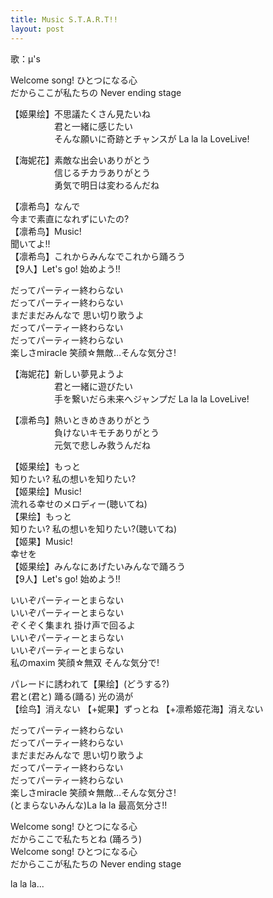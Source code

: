 ```yaml
---
title: Music S.T.A.R.T!!
layout: post
---
```

歌：μ's

<p>Welcome song! ひとつになる心<br />
だからここが私たちの Never ending stage</p>

<p>【<a class="maki">姬</a><a class="honoka">果</a><a class="eli">绘</a>】不思議たくさん見たいね<br />
　　　　　君と一緒に感じたい<br />
　　　　　そんな願いに奇跡とチャンスが La la la LoveLive!</p>

<p>【<a class="umi">海</a><a class="nico">妮</a><a class="hanayo">花</a>】素敵な出会いありがとう<br />
　　　　　信じるチカラありがとう<br />
　　　　　勇気で明日は変わるんだね</p>

<p>【<a class="rin">凛</a><a class="nozomi">希</a><a class="kotori">鸟</a>】なんで<br />
<a class="rin">今まで素直になれずにいたの?</a><br />
【<a class="rin">凛</a><a class="nozomi">希</a><a class="kotori">鸟</a>】Music!<br />
<a class="nozomi">聞いてよ!!</a><br />
【<a class="rin">凛</a><a class="nozomi">希</a><a class="kotori">鸟</a>】これからみんなでこれから踊ろう<br />
【9人】Let's go! 始めよう!!</p>

<p>だってパーティー終わらない<br />
だってパーティー終わらない<br />
まだまだみんなで 思い切り歌うよ<br />
だってパーティー終わらない<br />
だってパーティー終わらない<br />
楽しさmiracle 笑顔☆無敵…そんな気分さ!</p>

<p>【<a class="umi">海</a><a class="nico">妮</a><a class="hanayo">花</a>】新しい夢見ようよ<br />
　　　　　君と一緒に遊びたい<br />
　　　　　手を繋いだら未来へジャンプだ La la la LoveLive!</p>

<p>【<a class="rin">凛</a><a class="nozomi">希</a><a class="kotori">鸟</a>】熱いときめきありがとう<br />
　　　　　負けないキモチありがとう<br />
　　　　　元気で悲しみ救うんだね</p>

<p>【<a class="maki">姬</a><a class="honoka">果</a><a class="eli">绘</a>】もっと<br />
<a class="eli">知りたい? 私の想いを知りたい?</a><br />
【<a class="maki">姬</a><a class="honoka">果</a><a class="eli">绘</a>】Music!<br />
<a class="honoka">流れる幸せのメロディー</a><a class="maki">(聴いてね)</a><br />
【<a class="honoka">果</a><a class="eli">绘</a>】もっと<br />
<a class="maki">知りたい? 私の想いを知りたい?</a><a class="eli">(聴いてね)</a><br />
【<a class="maki">姬</a><a class="honoka">果</a>】Music!<br />
<a class="maki">幸せを</a><br />
【<a class="maki">姬</a><a class="honoka">果</a><a class="eli">绘</a>】みんなにあげたいみんなで踊ろう<br />
【9人】Let's go! 始めよう!!</p>

<p>いいぞパーティーとまらない<br />
いいぞパーティーとまらない<br />
ぞくぞく集まれ 掛け声で回るよ<br />
いいぞパーティーとまらない<br />
いいぞパーティーとまらない<br />
私のmaxim 笑顔☆無双 そんな気分で!</p>

<p><a class="maki">パレードに誘われて</a>【<a class="honoka">果</a><a class="eli">绘</a>】(どうする?)<br />
<a class="maki">君と</a><a class="eli">(君と)</a> <a class="maki">踊る</a><a class="honoka">(踊る)</a> <a class="maki">光の渦が</a><br />
【<a class="eli">绘</a><a class="kotori">鸟</a>】消えない 【+<a class="nico">妮</a><a class="honoka">果</a>】ずっとね 【+<a class="rin">凛</a><a class="nozomi">希</a><a class="maki">姬</a><a class="hanayo">花</a><a class="umi">海</a>】消えない</p>

<p>だってパーティー終わらない<br />
だってパーティー終わらない<br />
まだまだみんなで 思い切り歌うよ<br />
だってパーティー終わらない<br />
だってパーティー終わらない<br />
楽しさmiracle 笑顔☆無敵…そんな気分さ!<br />
<a class="maki">(とまらないみんな)</a>La la la 最高気分さ!!</p>

<p>Welcome song! ひとつになる心<br />
だからここで私たちとね (踊ろう)<br />
Welcome song! ひとつになる心<br />
だからここが私たちの Never ending stage</p>

<p>la la la...</p>
